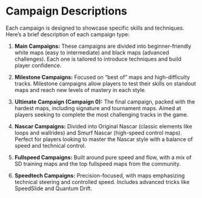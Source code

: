 




# Campaign Descriptions #
Each campaign is designed to showcase specific skills and techniques. Here’s a brief description of each campaign type:

1. **Main Campaigns:**
These campaigns are divided into beginner-friendly white maps (easy to intermediate) and black maps (advanced challenges). Each one is tailored to introduce techniques and build player confidence.

2. **Milestone Campaigns:**
Focused on “best of” maps and high-difficulty tracks. Milestone campaigns allow players to test their skills on standout maps and reach new levels of mastery in each style.

3. **Ultimate Campaign (Campaign 0):**
The final campaign, packed with the hardest maps, including signature and tournament maps. Aimed at players seeking to complete the most challenging tracks in the game.

4. **Nascar Campaigns:**
Divided into Original Nascar (classic elements like loops and wallrides) and Smurf Nascar (high-speed control maps). Perfect for players looking to master the Nascar style with a balance of speed and technical control.

5. **Fullspeed Campaigns:**
Built around pure speed and flow, with a mix of SD training maps and the top fullspeed maps from the community.

6. **Speedtech Campaigns:**
Precision-focused, with maps emphasizing technical steering and controlled speed. Includes advanced tricks like SpeedSlide and Quantum Drift.